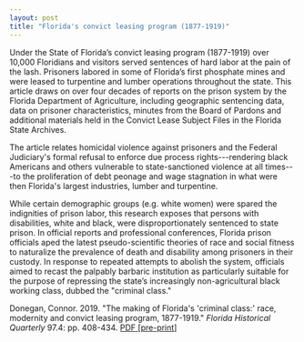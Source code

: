 ```yaml
---
layout: post
title: "Florida's convict leasing program (1877-1919)"
---
```


Under the State of Florida’s convict leasing program (1877-1919) over 10,000 Floridians and visitors served sentences of hard labor at the pain of the lash. Prisoners labored in some of Florida’s first phosphate mines and were leased to turpentine and lumber operations throughout the state. This article draws on over four decades of reports on the prison system by the Florida Department of Agriculture, including geographic sentencing data, data on prisoner characteristics, minutes from the Board of Pardons and additional materials held in the Convict Lease Subject Files in the Florida State Archives.

The article relates homicidal violence against prisoners and the Federal Judiciary's formal refusal to enforce due process rights---rendering black Americans and others vulnerable to state-sanctioned violence at all times---to the proliferation of debt peonage and wage stagnation in what were then Florida's largest industries, lumber and turpentine.

While certain demographic groups (e.g. white women) were spared the indignities of prison labor, this research exposes that persons with disabilities, white and black, were disproportionately sentenced to state prison. In official reports and professional conferences, Florida prison officials aped the latest pseudo-scientific theories of race and social fitness to naturalize the prevalence of death and disability among prisoners in their custody. In response to repeated attempts to abolish the system, officials aimed to recast the palpably barbaric institution as particularly suitable for the purpose of repressing the state’s increasingly non-agricultural black working class, dubbed the "criminal class."

Donegan, Connor. 2019. "The making of Florida's 'criminal class:' race, modernity and convict leasing program, 1877-1919." *Florida Historical Quarterly* 97.4: pp. 408-434. <a href="https://osf.io/2wj7s" download>PDF [pre-print]</a>
